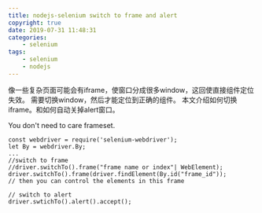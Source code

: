 ```yaml
---
title: nodejs-selenium switch to frame and alert
copyright: true
date: 2019-07-31 11:48:31
categories:
    - selenium
tags:
    - selenium
    - nodejs
---
```

像一些复杂页面可能会有iframe，使窗口分成很多window，这回使直接组件定位失效。
需要切换window，然后才能定位到正确的组件。
本文介绍如何切换iframe。和如何自动关掉alert窗口。

<!-- more -->

You don't need to care frameset.
```
const webdriver = require('selenium-webdriver');
let By = webdriver.By;
...
//switch to frame
//driver.switchTo().frame("frame name or index"| WebElement);
driver.switchTo().frame(driver.findElement(By.id("frame_id"));
// then you can control the elements in this frame

// switch to alert
driver.swtichTo().alert().accept();
```

